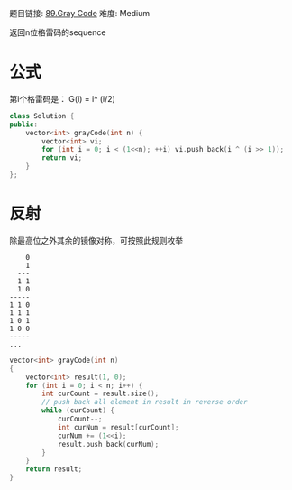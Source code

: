 题目链接: [89.Gray Code][1]
难度: Medium

返回n位格雷码的sequence

# 公式

第i个格雷码是：
G(i) = i^ (i/2)
```cpp
class Solution {
public:
    vector<int> grayCode(int n) {
        vector<int> vi;
        for (int i = 0; i < (1<<n); ++i) vi.push_back(i ^ (i >> 1));
        return vi;
    }
};
```
# 反射

除最高位之外其余的镜像对称，可按照此规则枚举
```
    0
    1
  ---
  1 1
  1 0
-----
1 1 0
1 1 1 
1 0 1 
1 0 0
-----
...
```
```cpp
vector<int> grayCode(int n) 
{         
    vector<int> result(1, 0);        
    for (int i = 0; i < n; i++) {
        int curCount = result.size();
        // push back all element in result in reverse order
        while (curCount) {
            curCount--;
            int curNum = result[curCount];
            curNum += (1<<i);
            result.push_back(curNum);
        } 
    }
    return result;
}
```

[1]: https://leetcode.com/problems/gray-code/